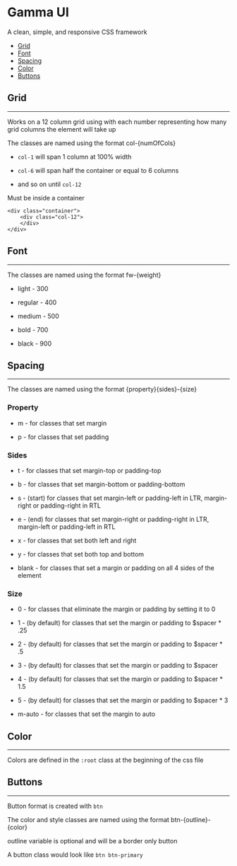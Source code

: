 # Gamma UI

A clean, simple, and responsive CSS framework

- [Grid](#grid)
- [Font](#font)
- [Spacing](#spacing)
- [Color](#color)
- [Buttons](#buttons)

## Grid

---

Works on a 12 column grid using with each number representing how many grid columns the element will take up

The classes are named using the format col-{numOfCols}

- `col-1` will span 1 column at 100% width

- `col-6` will span half the container or equal to 6 columns

- and so on until `col-12`

Must be inside a container

```
<div class="container">
    <div class="col-12">
    </div>
</div>
```

## Font

---

The classes are named using the format fw-{weight}

- light - 300

- regular - 400

- medium - 500

- bold - 700

- black - 900

## Spacing

---

The classes are named using the format {property}{sides}-{size}

### Property

- m - for classes that set margin

- p - for classes that set padding

### Sides

- t - for classes that set margin-top or padding-top

- b - for classes that set margin-bottom or padding-bottom

- s - (start) for classes that set margin-left or padding-left in LTR, margin-right or padding-right in RTL

- e - (end) for classes that set margin-right or padding-right in LTR, margin-left or padding-left in RTL

- x - for classes that set both left and right

- y - for classes that set both top and bottom

- blank - for classes that set a margin or padding on all 4 sides of the element

### Size

- 0 - for classes that eliminate the margin or padding by setting it to 0

- 1 - (by default) for classes that set the margin or padding to $spacer * .25

- 2 - (by default) for classes that set the margin or padding to $spacer * .5

- 3 - (by default) for classes that set the margin or padding to $spacer

- 4 - (by default) for classes that set the margin or padding to $spacer * 1.5

- 5 - (by default) for classes that set the margin or padding to $spacer * 3

- m-auto - for classes that set the margin to auto

## Color

---

Colors are defined in the `:root` class at the beginning of the css file

## Buttons

---

Button format is created with `btn`

The color and style classes are named using the format btn-{outline}-{color}

outline variable is optional and will be a border only button

A button class would look like `btn btn-primary`
